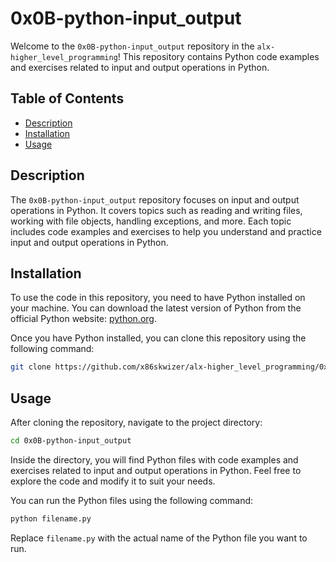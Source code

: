 # 0x0B-python-input_output

Welcome to the `0x0B-python-input_output` repository in the `alx-higher_level_programming`! This repository contains Python code examples and exercises related to input and output operations in Python.

## Table of Contents

- [Description](#description)
- [Installation](#installation)
- [Usage](#usage)

## Description

The `0x0B-python-input_output` repository focuses on input and output operations in Python. It covers topics such as reading and writing files, working with file objects, handling exceptions, and more. Each topic includes code examples and exercises to help you understand and practice input and output operations in Python.

## Installation

To use the code in this repository, you need to have Python installed on your machine. You can download the latest version of Python from the official Python website: [python.org](https://www.python.org/).

Once you have Python installed, you can clone this repository using the following command:

```bash
git clone https://github.com/x86skwizer/alx-higher_level_programming/0x0B-python-input_output.git
```

## Usage

After cloning the repository, navigate to the project directory:

```bash
cd 0x0B-python-input_output
```

Inside the directory, you will find Python files with code examples and exercises related to input and output operations in Python. Feel free to explore the code and modify it to suit your needs.

You can run the Python files using the following command:

```bash
python filename.py
```

Replace `filename.py` with the actual name of the Python file you want to run.

